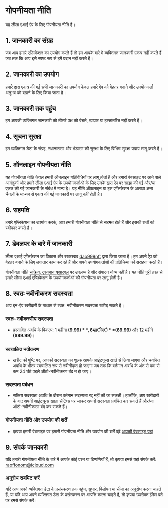# गोपनीयता नीति

यह लीला एआई ऐप के लिए गोपनीयता नीति है।

## 1. जानकारी का संग्रह

जब आप हमारे एप्लिकेशन का उपयोग करते हैं तो हम आपके बारे में व्यक्तिगत जानकारी एकत्र नहीं करते हैं जब तक कि आप इसे स्पष्ट रूप से हमें प्रदान नहीं करते हैं।

## 2. जानकारी का उपयोग

हमारे द्वारा एकत्र की गई सभी जानकारी का उपयोग केवल हमारे ऐप को बेहतर बनाने और उपयोगकर्ता अनुभव को बढ़ाने के लिए किया जाता है।

## 3. जानकारी तक पहुंच

हम आपकी व्यक्तिगत जानकारी को तीसरे पक्ष को बेचते, व्यापार या हस्तांतरित नहीं करते हैं।

## 4. सूचना सुरक्षा

हम व्यक्तिगत डेटा के संग्रह, स्थानांतरण और भंडारण की सुरक्षा के लिए विभिन्न सुरक्षा उपाय लागू करते हैं।

## 5. ऑनलाइन गोपनीयता नीति

यह गोपनीयता नीति केवल हमारी ऑनलाइन गतिविधियों पर लागू होती है और हमारी वेबसाइट पर आने वाले आगंतुकों और हमारे लीला एआई ऐप के उपयोगकर्ताओं के लिए उनके द्वारा ऐप पर साझा की गई और/या एकत्र की गई जानकारी के संबंध में मान्य है। यह नीति ऑफ़लाइन या इस एप्लिकेशन के अलावा अन्य चैनलों के माध्यम से एकत्र की गई जानकारी पर लागू नहीं होती है।

## 6. सहमति

हमारे एप्लिकेशन का उपयोग करके, आप हमारी गोपनीयता नीति से सहमत होते हैं और इसकी शर्तों को स्वीकार करते हैं।

## 7. डेवलपर के बारे में जानकारी

लीला एआई एप्लिकेशन का विकास और रखरखाव [dao999nft](https://dao999nft.com/) द्वारा किया जाता है। हम अपने ऐप को बेहतर बनाने के लिए लगातार काम कर रहे हैं और अपने उपयोगकर्ताओं की प्रतिक्रिया की सराहना करते हैं।

गोपनीयता नीति [सक्रिय, दृश्यमान यूआरएल](https://www.leelachakra.com/docs/policy) पर उपलब्ध है और संपादन योग्य नहीं है। यह नीति पूरी तरह से हमारे लीला एआई एप्लिकेशन के उपयोगकर्ताओं की गोपनीयता पर लागू होती है।

## 8. स्वतः नवीनीकरण सदस्यता

आप इन-ऐप खरीदारी के माध्यम से स्वत: नवीनीकरण सदस्यता खरीद सकते हैं।

### स्वतः-नवीकरणीय सदस्यता

- प्रस्तावित अवधि के विकल्प: 1 महीना **($9.99)**, 6 महीने **($69.99)** और 12 महीने **($99.99)**।

### स्वचालित नवीकरण

- खरीद की पुष्टि पर, आपकी सदस्यता का शुल्क आपके आईट्यून्स खाते से लिया जाएगा और चयनित अवधि के भीतर स्वचालित रूप से नवीनीकृत हो जाएगा जब तक कि वर्तमान अवधि के अंत से कम से कम 24 घंटे पहले ऑटो-नवीनीकरण बंद न हो जाए।

### सदस्यता प्रबंधन

- सक्रिय सदस्यता अवधि के दौरान वर्तमान सदस्यता रद्द नहीं की जा सकती। हालाँकि, आप खरीदारी के बाद अपनी आईट्यून्स खाता सेटिंग्स पर जाकर अपनी सदस्यता प्रबंधित कर सकते हैं और/या ऑटो-नवीनीकरण बंद कर सकते हैं।

### गोपनीयता नीति और उपयोग की शर्तें

- कृपया हमारी वेबसाइट पर हमारी गोपनीयता नीति और उपयोग की शर्तें पढ़ें [आपकी वेबसाइट यहां](https://www.leelacycle.com/docs/policy)

## 9. संपर्क जानकारी

यदि हमारी गोपनीयता नीति के बारे में आपके कोई प्रश्न या टिप्पणियाँ हैं, तो कृपया हमसे यहां संपर्क करें: [raoffonom@icloud.com](mailto:raoffonom@icloud.com)

### अनुरोध सबमिट करें

यदि आप अपने व्यक्तिगत डेटा के प्रसंस्करण तक पहुंच, सुधार, विलोपन या सीमा का अनुरोध करना चाहते हैं, या यदि आप अपने व्यक्तिगत डेटा के प्रसंस्करण पर आपत्ति करना चाहते हैं, तो कृपया उपरोक्त ईमेल पते पर हमसे संपर्क करें।
